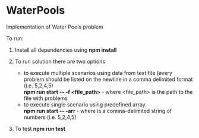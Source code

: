 # WaterPools

Implementation of Water Pools problem

To run:

1. Install all dependencies using <b> npm install </b>

2. To run solution there are two options

   - to execute multiple scenarios using data from text file (every problem should be listed on the newline in a comma delimited format (i.e. 5,2,4,5) <br />
     <b> npm run start -- -f <file_path> </b> - where <file_path> is the path to the file with problems
   - to execute single scenario using predefined array <br />
     <b> npm run start -- -arr <array> </b> - where <array> is a comma-delimited string of numbers (i.e. 5,2,4,5)

3. To test
   <b> npm run test </b>
